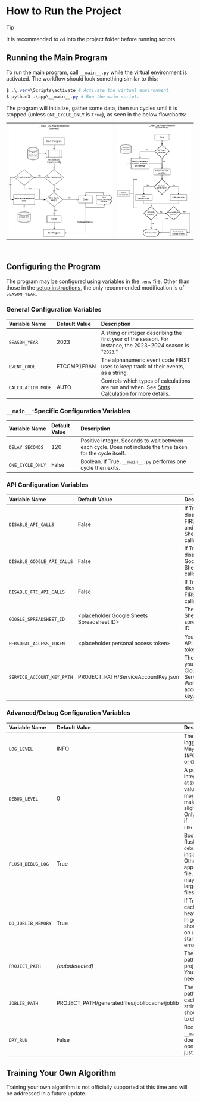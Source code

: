 # How to Run the Project


> [!Tip]
> It is recommended to `cd` into the project folder before running scripts.


## Running the Main Program
To run the main program, call `__main__.py` while the virtual environment is activated. The workflow should look something similar to this:

```powershell
$ .\.venv\Scripts\activate # Activate the virtual environment.
$ python3 .\app\__main__.py # Run the main script.
```

The program will initialize, gather some data, then run cycles until it is stopped (unless `ONE_CYCLE_ONLY` is `True`), as seen in the below flowcharts:


<table>
    <tr>
        <td> <img src="images/Flowchart_Main_Overview.svg" /> </td>
        <td> <img src="images/Flowchart_Main_Cycle.svg" /> </td>
    </tr>
</table>
<br>

## Configuring the Program
<!-- TODO: Should this be put in it's own page? -->
The program may be configured using variables in the `.env` file. Other than those in the [setup instructions](Setup.md), the only recommended modification is of `SEASON_YEAR`.

### General Configuration Variables
| Variable Name | Default Value | Description |
| :------------ | :------------ | :---------- |
| `SEASON_YEAR` | 2023          | A string or integer describing the first year of the season. For instance, the 2023-2024 season is "`2023`." |
| `EVENT_CODE`  | FTCCMP1FRAN   | The alphanumeric event code FIRST uses to keep track of their events, as a string. |
| `CALCULATION_MODE` | AUTO     | Controls which types of calculations are run and when. See [Stats Calculation](StatsCalculation.md) for more details.


### `__main__`-Specific Configuration Variables
| Variable Name | Default Value | Description |
| :------------ | :------------ | :---------- |
| `DELAY_SECONDS` | 120 | Positive integer. Seconds to wait between each cycle. Does not include the time taken for the cycle itself. |
| `ONE_CYCLE_ONLY` | False | Boolean. If True, `__main__.py` performs one cycle then exits. |


### API Configuration Variables
| Variable Name | Default Value | Description |
| :----------------------- | :----- | :---------- |
| `DISABLE_API_CALLS`      | False  | If True, disables all FIRST API and Google Sheets API calls. |
|`DISABLE_GOOGLE_API_CALLS`| False  | If True, disables all Google Sheets API calls. |
| `DISABLE_FTC_API_CALLS`  | False  | If True, disables all FIRST API calls. |
| `GOOGLE_SPREADSHEET_ID` | \<placeholder Google Sheets Spreadsheet ID\> | The Google Sheets spreadsheet ID. |
| `PERSONAL_ACCESS_TOKEN` | \<placeholder personal access token\> | Your FIRST API access token. |
| `SERVICE_ACCOUNT_KEY_PATH` | PROJECT_PATH/ServiceAccountKey.json | The path to your Google Cloud Service Worker account key. |


### Advanced/Debug Configuration Variables
| Variable Name | Default Value | Description |
| :----------------------- | :----- | :---------- |
| `LOG_LEVEL`   | INFO          | The log level for logger to use. May be `DEBUG`, `INFO`, `WARN`, `ERROR`, or `CRITICAL`. |
| `DEBUG_LEVEL` | 0             | A positive integer starting at zero. Higher values print more info and make execution slightly slower. Only applicable if `LOG_LEVEL`=`DEBUG`. |
| `FLUSH_DEBUG_LOG` | True      | Boolean. If True, flushes the file `debug.log` on initialization. Otherwise, only appends to the file. **Caution:** may lead to very large debug files. |
| `DO_JOBLIB_MEMORY` | True     | If True, enables caching of heavy functions. In general, you should leave this on unless joblib starts to throw errors. |
| `PROJECT_PATH` | *(autodetected)* | The absolute path to the project directory. You shouldn't need to use this. |
| `JOBLIB_PATH` | PROJECT_PATH/generatedfiles/joblibcache/joblib | The absolute path to the joblib cache, as a string. You shouldn't need to change this. |
| `DRY_RUN` | False | Boolean. If true, `__main__.py` does no operations, and just prints info. |


## Training Your Own Algorithm
Training your own algorithm is not officially supported at this time and will be addressed in a future update.

